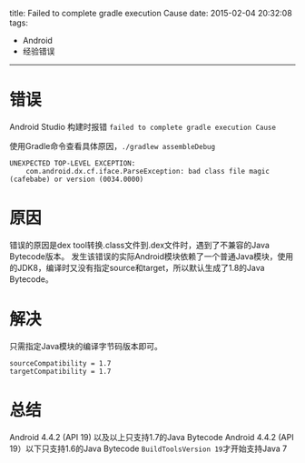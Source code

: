 title: Failed to complete gradle execution Cause
date: 2015-02-04 20:32:08
tags:
- Android
- 经验错误
---

错误
====
Android Studio 构建时报错 `failed to complete gradle execution Cause`
<!--more-->

使用Gradle命令查看具体原因，`./gradlew assembleDebug`

```
UNEXPECTED TOP-LEVEL EXCEPTION:
  	com.android.dx.cf.iface.ParseException: bad class file magic (cafebabe) or version (0034.0000)
```

原因
====
错误的原因是dex tool转换.class文件到.dex文件时，遇到了不兼容的Java Bytecode版本。
发生该错误的实际Android模块依赖了一个普通Java模块，使用的JDK8，编译时又没有指定source和target，所以默认生成了1.8的Java Bytecode。

解决
====
只需指定Java模块的编译字节码版本即可。

```
sourceCompatibility = 1.7
targetCompatibility = 1.7
```

总结
====
Android 4.4.2 (API 19) 以及以上只支持1.7的Java Bytecode
Android 4.4.2 (API 19）以下只支持1.6的Java Bytecode
`BuildToolsVersion 19`才开始支持Java 7